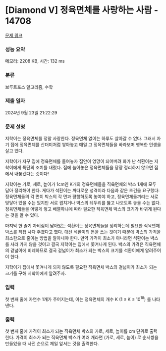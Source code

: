 # [Diamond V] 정육면체를 사랑하는 사람 - 14708 

[문제 링크](https://www.acmicpc.net/problem/14708) 

### 성능 요약

메모리: 2208 KB, 시간: 132 ms

### 분류

브루트포스 알고리즘, 수학

### 제출 일자

2024년 9월 23일 21:22:29

### 문제 설명

<p>지학이는 정육면체를 정말 사랑한다. 정육면체 없이는 하루도 살아갈 수 없다. 그래서 자기 집에 정육면체를 산더미처럼 쌓아놓고 매일 그 정육면체들을 바라보며 행복한 인생을 살고 있다.</p>

<p>지학이가 자꾸 집에 정육면체를 들여놓자 집안이 엉망이 되어버려 화가 난 석환이는 지학이에게 특단의 조치를 내렸다. 집에 늘어놓은 정육면체들을 당장 정리하지 않으면 집에서 내쫓겠다는 것이다!</p>

<p>지학이는 가로, 세로, 높이가 1cm인 K개의 정육면체들을 직육면체의 박스 1개에 모두 담아 정리해야 한다. 게다가 석환이는 까다로운 성격이라 다음과 같은 조건을 요구했다: 정육면체들의 각 면이 박스의 각 면과 평행하도록 놓여야 하고, 정육면체들끼리는 서로 맞닿아 있을 수는 있지만 서로 겹치거나 박스의 테두리를 뚫고 나오도록 놓을 수는 없다. 정육면체들을 어떻게 쌓고 배열하냐에 따라 필요한 직육면체 박스의 크기가 바뀌게 된다는 것을 알 수 있다.</p>

<p>마지막 한 줄기 자비심이 남아있는 석환이는 정육면체들을 정리하는데 필요한 직육면체 박스를 직접 사다 주겠다고 했다. 대신 석환이의 돈을 쓰는 것이기 때문에 박스의 가격을 최소한으로 줄이는 방법을 알아내야 한다. 만약 가격이 최소가 아니라면 석환이는 박스를 사러 가지 않을 것이고 결국 지학이는 집에서 쫓겨나게 된다. 박스의 가격은 직육면체의 겉넓이에 비례하므로 결국 겉넓이가 최소가 되는 박스의 크기를 석환이에게 알려주어야 한다.</p>

<p>지학이가 집에서 쫓겨나게 되지 않도록 필요한 직육면체 박스의 겉넓이가 최소가 되는 크기를 구해 지학이에게 알려주자.</p>

### 입력 

 <p>첫 번째 줄에 자연수 1개가 주어지는데, 이는 정육면체의 개수 K (1 ≤ K ≤ 10<sup>18</sup>) 를 나타낸다.</p>

### 출력 

 <p>첫 번째 줄에 가격이 최소가 되는 직육면체 박스의 가로, 세로, 높이를 cm 단위로 출력한다. 가격이 최소가 되는 직육면체 박스가 여러 개라면 (가로, 세로, 높이) 로 순서쌍을 만들었을 때 사전 순으로 제일 앞서는 것을 출력한다.</p>

